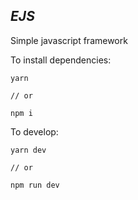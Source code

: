 ***EJS***
---
Simple javascript framework

To install dependencies:
```
yarn

// or

npm i
```
To develop:
```
yarn dev

// or

npm run dev
```
